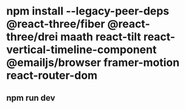 # npm install --legacy-peer-deps @react-three/fiber @react-three/drei maath react-tilt react-vertical-timeline-component @emailjs/browser framer-motion react-router-dom
## npm run dev
